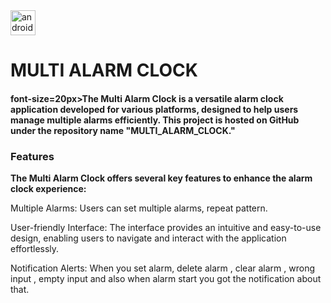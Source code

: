 
<img src="https://cdn.iconscout.com/icon/free/png-512/free-alarm-clock-time-watch-ringing-ring-38818.png?f=avif&w=256" alt="android" width="40" height="40"/>
<h1>MULTI ALARM CLOCK</h1>
<h4> font-size=20px>The Multi Alarm Clock is a versatile alarm clock application developed for various platforms, designed to help users manage multiple alarms efficiently. This project is hosted on GitHub under the repository name "MULTI_ALARM_CLOCK."</h4>

<h3>Features</h3>

<b>The Multi Alarm Clock offers several key features to enhance the alarm clock experience:</b>

Multiple Alarms: Users can set multiple alarms, repeat pattern.

User-friendly Interface: The interface provides an intuitive and easy-to-use design, enabling users to navigate and interact with the application effortlessly.

Notification Alerts: When you set alarm, delete alarm , clear alarm , wrong input , empty input and also when alarm start you got the notification about that.

